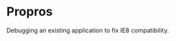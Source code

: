 <!--
  id: 2616
  slug: propros
  type: fortpolio
  categories: javascript, frontend, HTML/CSS, game
  tags: IE, Javascript
  clients: Athand
  collaboration: 
  prizes: 
  images: 
  inCv: false
  inPortfolio: false
  dateFrom: 2014-07-03
  dateTo: 2014-07-18
-->

# Propros

<p>Debugging an existing application to fix IE8 compatibility.</p>